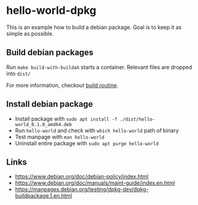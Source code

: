 # hello-world-dpkg

This is an example how to build a debian package.
Goal is to keep it as simple as possible.

## Build debian packages

Run `make build-with-buildah` starts a container.
Relevant files are dropped into `dist/`

For more information, checkout [build routine](Dockerfile).

## Install debian package

- Install package with `sudo apt install -f ./dist/hello-world_0.1.0_amd64.deb`
- Run `hello-world` and check with `which hello-world` path of binary
- Test manpage with `man hello-world`
- Uninstall entire package with `sudo apt purge hello-world`

## Links

- <https://www.debian.org/doc/debian-policy/index.html>
- <https://www.debian.org/doc/manuals/maint-guide/index.en.html>
- <https://manpages.debian.org/testing/dpkg-dev/dpkg-buildpackage.1.en.html>
